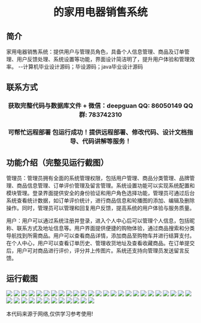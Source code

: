 <p><h1 align="center">的家用电器销售系统</h1></p>

## 简介
家用电器销售系统：提供用户与管理员角色，具备个人信息管理、商品及订单管理、用户反馈处理、系统设置等功能，界面设计简洁明了，提升用户体验和管理效率。    --计算机毕业设计源码；毕设源码；java毕业设计源码


## 联系方式
<p><h3 align="center">获取完整代码与数据库文件 + 微信：deepguan QQ: 86050149 QQ群: 783742310</h3></p>
<p><h3 align="center">可帮忙远程部署 包运行成功！提供远程部署、修改代码、设计文档指导、代码讲解等服务！</h3></p>

## 功能介绍（完整见运行截图）
管理员：管理员拥有全面的系统管理权限，包括用户管理、商品分类管理、品牌管理、商品信息管理、订单评价管理及留言管理。系统设置功能可以实现系统配置和模块管理。登录界面提供安全的身份验证和用户角色选择功能，管理员可通过后台系统查看统计数据，如订单评价统计，进行商品信息和轮播图的添加、编辑及删除操作。同时，管理员可以管理和回复用户反馈，提高系统的用户体验与服务质量。

用户：用户可以通过系统注册并登录，进入个人中心后可以管理个人信息，包括昵称、联系方式及地址信息等。用户界面提供便捷的购物体验，通过商品搜索和分类导航找到所需商品。用户可以查看商品详情，添加商品至购物车并进行结算支付。在个人中心，用户可以查看订单历史、管理收货地址及查看收藏商品。在订单提交后，用户可对商品进行评价，评分并上传图片。系统还支持向管理员发送留言反馈。


## 运行截图
![](img/001.jpg)
![](img/002.jpg)
![](img/003.jpg)
![](img/004.jpg)
![](img/005.jpg)
![](img/006.jpg)
![](img/007.jpg)
![](img/008.jpg)
![](img/009.jpg)
![](img/010.jpg)
![](img/011.jpg)
![](img/012.jpg)
![](img/013.jpg)
![](img/014.jpg)
![](img/015.jpg)
![](img/016.jpg)
![](img/017.jpg)
![](img/018.jpg)
![](img/019.jpg)
![](img/020.jpg)
![](img/021.jpg)
![](img/022.jpg)
![](img/023.jpg)
![](img/024.jpg)
![](img/025.jpg)
![](img/026.jpg)
![](img/027.jpg)
![](img/028.jpg)
![](img/029.jpg)
![](img/030.jpg)
![](img/031.jpg)
![](img/032.jpg)
![](img/033.jpg)
![](img/034.jpg)
![](img/035.jpg)
![](img/036.jpg)
![](img/037.jpg)

<p>本代码来源于网络,仅供学习参考使用!</p>
